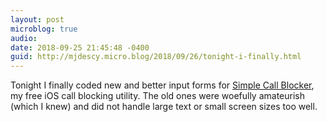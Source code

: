 ```yaml
---
layout: post
microblog: true
audio: 
date: 2018-09-25 21:45:48 -0400
guid: http://mjdescy.micro.blog/2018/09/26/tonight-i-finally.html
---
```

Tonight I finally coded new and better input forms for [Simple Call Blocker](http://simplecallblockerapp.com), my free iOS call blocking utility. The old ones were woefully amateurish (which I knew) and did not handle large text or small screen sizes too well.

